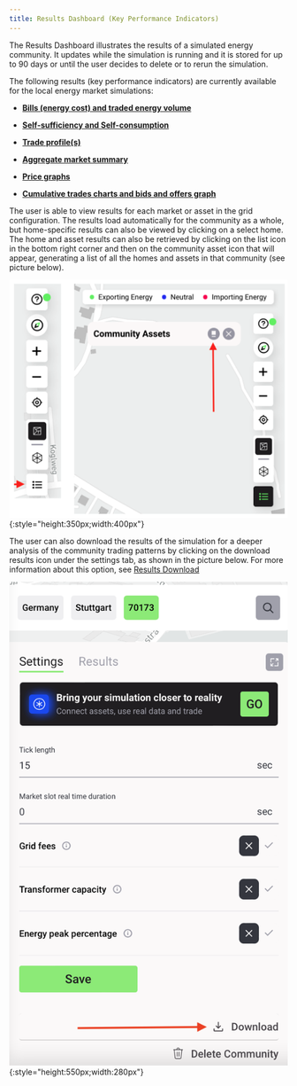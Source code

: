 ```yaml
---
title: Results Dashboard (Key Performance Indicators)
---
```


The Results Dashboard illustrates the results of a simulated energy community. It updates while the simulation is running and it is stored for up to 90 days or until the user decides to delete or to rerun the simulation.

The following results (key performance indicators) are currently available for the local energy market simulations:

- **[Bills (energy cost) and traded energy volume](bills-traded-energy.md)**

- **[Self-sufficiency and Self-consumption](self-sufficiency-self-consumption.md)**

- **[Trade profile(s)](trade-profile.md)**

- **[Aggregate market summary](aggregate-market-summary.md)**

- **[Price graphs](price.md)**

- **[Cumulative trades charts and bids and offers graph](trades.md)**

The user is able to view results for each market or asset in the grid configuration. The results load automatically for the community as a whole, but home-specific results can also be viewed by clicking on a select home. The home and asset results can also be retrieved by clicking on the list icon in the bottom right corner and then on the community asset icon that will appear, generating a list of all the homes and assets in that community (see picture below).

![alt_text](img/results-dashboard-3.png){:style="height:350px;width:400px"}


The user can also download the results of the simulation for a deeper analysis of the community trading patterns by clicking on the download results icon under the settings tab, as shown in the picture below. For more information about this option, see [Results Download](results-download.md)

![alt_text](img/results-dashboard-4.png){:style="height:550px;width:280px"}
